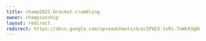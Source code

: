 ```yaml
---
title: champ2021-bracket-crumbling
owner: championship
layout: redirect
redirect: https://docs.google.com/spreadsheets/d/e/2PACX-1vRz-7nWk93gOUmtkBIvVT0ppHK5AOmamMxyBFJJAsxLJi9IfZUhtwDBaQGj-lyP5L5HPtiF4A6xPvt1/pubhtml?gid=9677884&single=true
---
```

